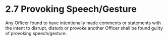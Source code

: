# 2.7 Provoking Speech/Gesture

Any Officer found to have intentionally made comments or statements with the intent to disrupt, disturb or provoke another Officer shall be found guilty of provoking speech/gesture.
